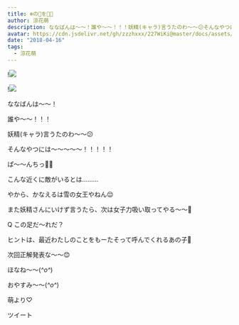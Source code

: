 ```yaml
---
title: ❄️の👸を👊🏻
author: 涼花萌
description: ななばんは〜〜！誰や〜〜！！！妖精(キャラ)言うたのわ〜〜😕そんなやつには〜〜〜〜〜！！！！！ぱ〜〜んちっ👊🏻...
avatar: https://cdn.jsdelivr.net/gh/zzzhxxx/227WiKi@master/docs/assets/photo/avatar/moe.jpg
date: "2018-04-16"
tags:
  - 涼花萌
---
```


!![](https://cdn.jsdelivr.net/gh/zzzhxxx/227WiKi-image@master/blog-image/moe-2018-04-16_1.jpg)

!![](https://cdn.jsdelivr.net/gh/zzzhxxx/227WiKi-image@master/blog-image/moe-2018-04-16_2.jpg)








ななばんは〜〜！









誰や〜〜！！！






妖精(キャラ)言うたのわ〜〜😕










そんなやつには〜〜〜〜〜！！！！！











ぱ〜〜んちっ👊🏻











こんな近くに敵がいるとは………






やから、かなえるは雪の女王やねん😌










また妖精さんにいけず言うたら、次は女子力吸い取ってやる〜〜🤗














Q  この足だ〜れだ？










ヒントは、最近わたしのことをもーたそって呼んでくれるあの子💓









次回正解発表な〜〜😊











ほなね〜〜(*^o^*)


おやすみ〜〜(*^o^*)









萌より♡


ツイート



